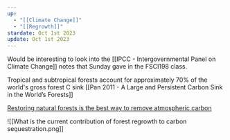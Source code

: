 ```yaml
---
up:
  - "[[Climate Change]]"
  - "[[Regrowth]]"
stardate: Oct 1st 2023
update: Oct 1st 2023
---
```


Would be interesting to look into the [[IPCC - Intergovernmental Panel on Climate Change]] notes that Sunday gave in the FSCI198 class.

 Tropical and subtropical forests account for approximately 70% of the world's gross forest C sink [[Pan 2011 - A Large and Persistent Carbon Sink in the World’s Forests]]

[Restoring natural forests is the best way to remove atmospheric carbon](https://www.nature.com/articles/d41586-019-01026-8)

![[What is the current contribution of forest regrowth to carbon sequestration.png]]
